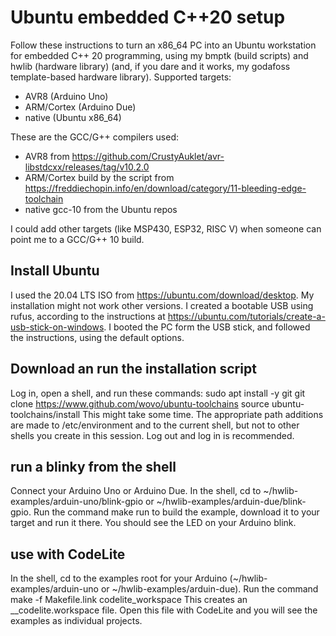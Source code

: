 # Ubuntu embedded C++20 setup

Follow these instructions to turn an x86_64 PC 
into an Ubuntu workstation for embedded C++ 20 programming,
using my bmptk (build scripts) and hwlib (hardware library)
(and, if you dare and it works, my godafoss template-based
hardware library).
Supported targets: 
- AVR8 (Arduino Uno)
- ARM/Cortex (Arduino Due)
- native (Ubuntu x86_64)

These are the GCC/G++ compilers used:
- AVR8 from https://github.com/CrustyAuklet/avr-libstdcxx/releases/tag/v10.2.0
- ARM/Cortex build by the script from https://freddiechopin.info/en/download/category/11-bleeding-edge-toolchain
- native gcc-10 from the Ubuntu repos

I could add other targets (like MSP430, ESP32, RISC V)
when someone can point me to a GCC/G++ 10 build.

## Install Ubuntu

I used the 20.04 LTS ISO from
https://ubuntu.com/download/desktop. 
My installation might not work other versions.
I created a bootable USB using rufus,
according to the instructions at 
https://ubuntu.com/tutorials/create-a-usb-stick-on-windows.
I booted the PC form the USB stick, 
and followed the instructions, using the default options.

## Download an run the installation script

Log in, open a shell, and run these commands:
    sudo apt install -y git
    git clone https://www.github.com/wovo/ubuntu-toolchains
    source ubuntu-toolchains/install
This might take some time.
The appropriate path additions are made to /etc/environment
and to the current shell, but not to other shells
you create in this session. 
Log out and log in is recommended.
    
## run a blinky from the shell

Connect your Arduino Uno or Arduino Due.
In the shell, cd to ~/hwlib-examples/arduin-uno/blink-gpio 
or ~/hwlib-examples/arduin-due/blink-gpio.
Run the command
    make run
to build the example, download it to your 
target and run it there.
You should see the LED on your Arduino blink.

## use with CodeLite

In the shell, cd to the examples root for your Arduino
(~/hwlib-examples/arduin-uno or ~/hwlib-examples/arduin-due).
Run the command
    make -f Makefile.link codelite_workspace
This creates an __codelite.workspace file.
Open this file with CodeLite and you
will see the examples as individual projects.

